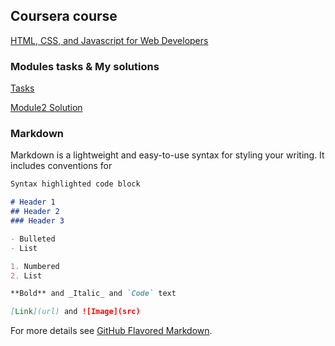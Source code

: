 ## Coursera course 

[HTML, CSS, and Javascript for Web Developers](https://www.coursera.org/learn/html-css-javascript-for-web-developers)

### Modules tasks & My solutions

[Tasks](https://github.com/jhu-ep-coursera/fullstack-course4/tree/master/assignments)

[Module2 Solution](https://kotelevets.github.io/coursera-jhu-webdev/module2-solution)

### Markdown

Markdown is a lightweight and easy-to-use syntax for styling your writing. It includes conventions for

```markdown
Syntax highlighted code block

# Header 1
## Header 2
### Header 3

- Bulleted
- List

1. Numbered
2. List

**Bold** and _Italic_ and `Code` text

[Link](url) and ![Image](src)
```

For more details see [GitHub Flavored Markdown](https://guides.github.com/features/mastering-markdown/).
